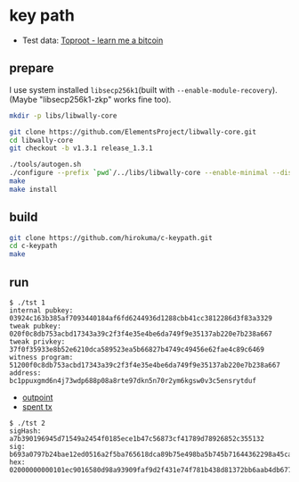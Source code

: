 # key path

* Test data: [Toproot - learn me a bitcoin](https://learnmeabitcoin.com/technical/upgrades/taproot/#example-1-key-path-spend)

## prepare

I use system installed `libsecp256k1`(built with `--enable-module-recovery`).  
(Maybe "libsecp256k1-zkp" works fine too).

```bash
mkdir -p libs/libwally-core

git clone https://github.com/ElementsProject/libwally-core.git
cd libwally-core
git checkout -b v1.3.1 release_1.3.1

./tools/autogen.sh
./configure --prefix `pwd`/../libs/libwally-core --enable-minimal --disable-elements --enable-standard-secp --with-system-secp256k1 --disable-shared
make
make install
```

## build

```bash
git clone https://github.com/hirokuma/c-keypath.git
cd c-keypath
make
```

## run

```console
$ ./tst 1
internal pubkey: 03924c163b385af7093440184af6fd6244936d1288cbb41cc3812286d3f83a3329
tweak pubkey:    020f0c8db753acbd17343a39c2f3f4e35e4be6da749f9e35137ab220e7b238a667
tweak privkey:   37f0f35933e8b52e6210dca589523ea5b66827b4749c49456e62fae4c89c6469
witness program: 51200f0c8db753acbd17343a39c2f3f4e35e4be6da749f9e35137ab220e7b238a667
address: bc1ppuxgmd6n4j73wdp688p08a8rte97dkn5n70r2ym6kgsw0v3c5ensrytduf
```

* [outpoint](https://mempool.space/ja/tx/a7115c7267dbb4aab62b37818d431b784fe731f4d2f9fa0939a9980d581690ec#vout=0)
* [spent tx](https://mempool.space/ja/tx/091d2aaadc409298fd8353a4cd94c319481a0b4623fb00872fe240448e93fcbe#vin=0)

```console
$ ./tst 2
sigHash: a7b390196945d71549a2454f0185ece1b47c56873cf41789d78926852c355132
sig: b693a0797b24bae12ed0516a2f5ba765618dca89b75e498ba5b745b71644362298a45ca39230d10a02ee6290a91cebf9839600f7e35158a447ea182ea0e022ae01
hex: 02000000000101ec9016580d98a93909faf9d2f431e74f781b438d81372bb6aab4db67725c11a70000000000ffffffff0110270000000000001600144e44ca792ce545acba99d41304460dd1f53be3840141b693a0797b24bae12ed0516a2f5ba765618dca89b75e498ba5b745b71644362298a45ca39230d10a02ee6290a91cebf9839600f7e35158a447ea182ea0e022ae0100000000
```
